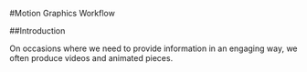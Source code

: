 #Motion Graphics Workflow

##Introduction

On occasions where we need to provide information in an engaging way, we often produce videos and animated pieces.

